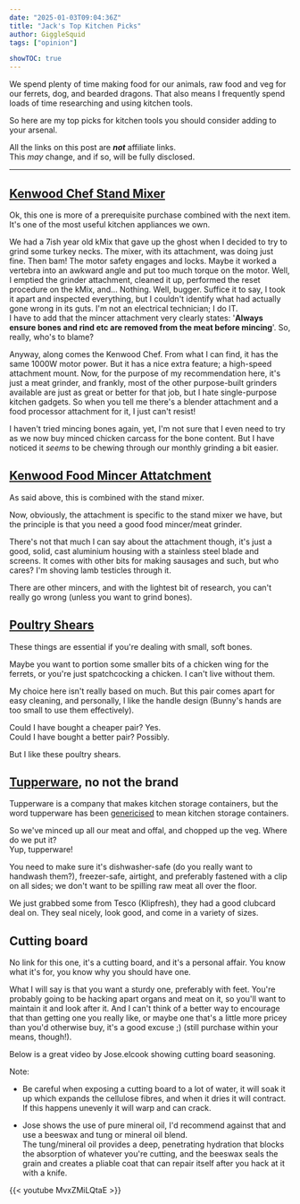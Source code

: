 ```yaml
---
date: "2025-01-03T09:04:36Z"
title: "Jack's Top Kitchen Picks"
author: GiggleSquid
tags: ["opinion"]

showTOC: true
---
```

We spend plenty of time making food for our animals, raw food and veg for our ferrets, dog, and bearded dragons. That also means I frequently spend loads of time researching and using kitchen tools.

So here are my top picks for kitchen tools you should consider adding to your arsenal.

All the links on this post are ***not*** affiliate links.<br>
This *may* change, and if so, will be fully disclosed.

---

## <a href="https://www.kenwoodworld.com/en-gb/chef-kvc3100s/p/KVC3100S" target="_blank">Kenwood Chef Stand Mixer</a>

Ok, this one is more of a prerequisite purchase combined with the next item. It's one of the most useful kitchen appliances we own.

We had a 7ish year old kMix that gave up the ghost when I decided to try to grind some turkey necks. The mixer, with its attachment, was doing just fine. Then bam! The motor safety engages and locks. Maybe it worked a vertebra into an awkward angle and put too much torque on the motor. Well, I emptied the grinder attachment, cleaned it up, performed the reset procedure on the kMix, and… Nothing. Well, bugger. Suffice it to say, I took it apart and inspected everything, but I couldn't identify what had actually gone wrong in its guts. I'm not an electrical technician; I do IT.<br>
I have to add that the mincer attachment very clearly states: '**Always ensure bones and rind etc are removed from the meat before mincing**'. So, really, who's to blame?

Anyway, along comes the Kenwood Chef. From what I can find, it has the same 1000W motor power. But it has a nice extra feature; a high-speed attachment mount. Now, for the purpose of my recommendation here, it's just a meat grinder, and frankly, most of the other purpose-built grinders available are just as great or better for that job, but I hate single-purpose kitchen gadgets. So when you tell me there's a blender attachment and a food processor attachment for it, I just can't resist!

I haven't tried mincing bones again, yet, I'm not sure that I even need to try as we now buy minced chicken carcass for the bone content. But I have noticed it *seems* to be chewing through our monthly grinding a bit easier.

## <a href="https://www.kenwoodworld.com/en-gb/food-mincer-attachment-kax950me/p/KAX950ME" target="_blank">Kenwood Food Mincer Attatchment</a>

As said above, this is combined with the stand mixer.

Now, obviously, the attachment is specific to the stand mixer we have, but the principle is that you need a good food mincer/meat grinder.

There's not that much I can say about the attachment though, it's just a good, solid, cast aluminium housing with a stainless steel blade and screens. It comes with other bits for making sausages and such, but who cares? I'm shoving lamb testicles through it.

There are other mincers, and with the lightest bit of research, you can't really go wrong (unless you want to grind bones).

## <a href="https://www.knivesandtools.co.uk/en/pt/-zwilling-twin-select-game-scissors-42931-000-0.htm" target="_blank">Poultry Shears</a>

These things are essential if you're dealing with small, soft bones.

Maybe you want to portion some smaller bits of a chicken wing for the ferrets, or you're just spatchcocking a chicken. I can't live without them.

My choice here isn't really based on much. But this pair comes apart for easy cleaning, and personally, I like the handle design (Bunny's hands are too small to use them effectively).

Could I have bought a cheaper pair? Yes.<br>
Could I have bought a better pair? Possibly.

But I like these poultry shears.

## <a href="https://www.tesco.com/groceries/en-GB/products/296705474" target="_blank">Tupperware</a>, no not the brand

Tupperware is a company that makes kitchen storage containers, but the word tupperware has been <a href="https://en.wikipedia.org/wiki/Generic_trademark" target="_blank">genericised</a> to mean kitchen storage containers.

So we've minced up all our meat and offal, and chopped up the veg. Where do we put it?<br>
Yup, tupperware!

You need to make sure it's  dishwasher-safe (do you really want to handwash them?), freezer-safe, airtight, and preferably fastened with a clip on all sides; we don't want to be spilling raw meat all over the floor.

We just grabbed some from Tesco (Klipfresh), they had a good clubcard deal on. They seal nicely, look good, and come in a variety of sizes.

## Cutting board

No link for this one, it's a cutting board, and it's a personal affair. You know what it's for, you know why you should have one.

What I will say is that you want a sturdy one, preferably with feet. You're probably going to be hacking apart organs and meat on it, so you'll want to maintain it and look after it. And I can't think of a better way to encourage that than getting one you really like, or maybe one that's a little more pricey than you'd otherwise buy, it's a good excuse ;) (still purchase within your means, though!).

Below is a great video by Jose.elcook showing cutting board seasoning.

Note:
- Be careful when exposing a cutting board to a lot of water, it will soak it up which expands the cellulose fibres, and when it dries it will contract. If this happens unevenly it will warp and can crack.

- Jose shows the use of pure mineral oil, I'd recommend against that and use a beeswax and tung or mineral oil blend.<br>
The tung/mineral oil provides a deep, penetrating hydration that blocks the absorption of whatever you're cutting, and the beeswax seals the grain and creates a pliable coat that can repair itself after you hack at it with a knife.

{{< youtube MvxZMiLQtaE >}}

